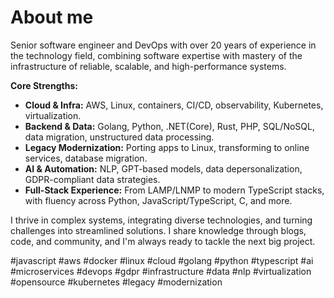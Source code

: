 # About me

Senior software engineer and DevOps with over 20 years of experience in the technology field, combining software expertise with mastery of the infrastructure of reliable, scalable, and high-performance systems.

**Core Strengths:**

* **Cloud & Infra:** AWS, Linux, containers, CI/CD, observability, Kubernetes, virtualization.
* **Backend & Data:** Golang, Python, .NET(Core), Rust, PHP, SQL/NoSQL, data migration, unstructured data processing.
* **Legacy Modernization:** Porting apps to Linux, transforming to online services, database migration.
* **AI & Automation:** NLP, GPT-based models, data depersonalization, GDPR-compliant data strategies.
* **Full-Stack Experience:** From LAMP/LNMP to modern TypeScript stacks, with fluency across Python, JavaScript/TypeScript, C, and more.

I thrive in complex systems, integrating diverse technologies, and turning challenges into streamlined solutions. I share knowledge through blogs, code, and community, and I'm always ready to tackle the next big project.

#javascript #aws #docker #linux #cloud #golang #python #typescript #ai #microservices #devops #gdpr #infrastructure #data #nlp #virtualization #opensource #kubernetes #legacy #modernization

